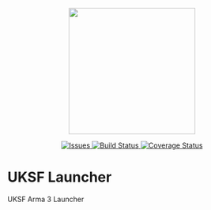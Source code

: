 <p align="center">
    <img src="https://github.com/uksf/modpack/blob/master/assets/logos/uksfSource.png" width="256">
</p>
<p align="center">
    <a href="https://github.com/uksf/launcher-issues/issues">
        <img src="https://img.shields.io/github/issues/uksf/launcher-issues.svg?style=flat-square&label=Issues" alt="Issues">
    </a>
    <a href="https://ci.appveyor.com/project/UKSF/launcher/branch/master">
        <img src="https://img.shields.io/appveyor/ci/gruntjs/grunt.svg?style=flat-square" alt="Build Status">
    </a>
    <a href='https://coveralls.io/r/uksf/launcher'>
        <img src='https://img.shields.io/coveralls/jekyll/jekyll/master.svg?style=flat-square' alt='Coverage Status' />
    </a>
</p>

# UKSF Launcher
UKSF Arma 3 Launcher

